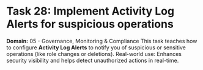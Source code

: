 # Task 28: Implement Activity Log Alerts for suspicious operations
**Domain:** 05 - Governance, Monitoring & Compliance
This task teaches how to configure **Activity Log Alerts** to notify you of suspicious or sensitive operations (like role changes or deletions).
Real-world use: Enhances security visibility and helps detect unauthorized actions in real-time.